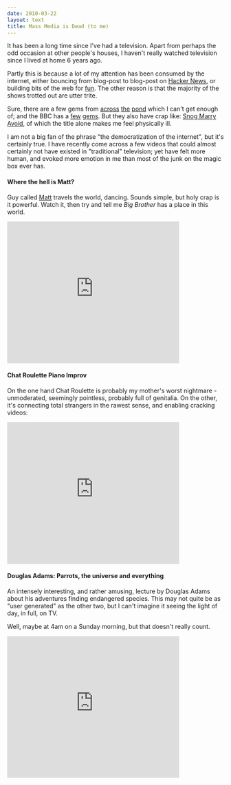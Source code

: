 ```yaml
---
date: 2010-03-22
layout: text
title: Mass Media is Dead (to me)
---
```


It has been a long time since I've had a television. Apart from perhaps the odd occasion at other people's houses, I haven't really watched television since I lived at home 6 years ago.

Partly this is because a lot of my attention has been consumed by the internet, either bouncing from blog-post to blog-post on [Hacker News](http://news.ycombinator.com/), or building bits of the web for [fun](http://www.moustachewars.com/). The other reason is that the majority of the shows trotted out are utter trite. 

Sure, there are a few gems from [across](http://www.southparkstudios.co.uk/) [the](http://www.cbs.com/primetime/big_bang_theory/) [pond](http://www.fxnetworks.com/shows/originals/archer/) which I can't get enough of; and the BBC has a [few](http://www.bbc.co.uk/nature/animals/planetearth/) [gems](http://www.qi.com/tv/). But they also have crap like: [Snog Marry Avoid](http://www.bbc.co.uk/programmes/b00htyc7), of which the title alone makes me feel physically ill.

I am not a big fan of the phrase "the democratization of the internet", but it's certainly true. I have recently come across a few videos that could almost certainly not have existed in "traditional" television; yet have felt more human, and evoked more emotion in me than most of the junk on the magic box ever has.


#### Where the hell is Matt?
Guy called [Matt](http://www.wherethehellismatt.com/index.shtml) travels the world, dancing. Sounds simple, but holy crap is it powerful. Watch it, then try and tell me _Big Brother_ has a place in this world.

<embed src="http://www.youtube.com/v/zlfKdbWwruY&hl=en_US&fs=1&rel=0&color1=0xe1600f&color2=0xfebd01" type="application/x-shockwave-flash" allowscriptaccess="always" allowfullscreen="true" width="400" height="330"></embed>


#### Chat Roulette Piano Improv
On the one hand Chat Roulette is probably my mother's worst nightmare - unmoderated, seemingly pointless, probably full of genitalia. On the other, it's connecting total strangers in the rawest sense, and enabling cracking videos:

<embed src="http://www.youtube.com/v/JTwJetox_tU&hl=en_US&fs=1&rel=0&color1=0xe1600f&color2=0xfebd01" type="application/x-shockwave-flash" allowscriptaccess="always" allowfullscreen="true" width="400" height="330"></embed>


#### Douglas Adams: Parrots, the universe and everything
An intensely interesting, and rather amusing, lecture by Douglas Adams about his adventures finding endangered species. This may not quite be as "user generated" as the other two, but I can't imagine it seeing the light of day, in full, on TV. 

Well, maybe at 4am on a Sunday morning, but that doesn't really count.

<embed src="http://www.youtube.com/v/_ZG8HBuDjgc&hl=en_US&fs=1&rel=0&color1=0xe1600f&color2=0xfebd01" type="application/x-shockwave-flash" allowscriptaccess="always" allowfullscreen="true" width="400" height="330"></embed>

